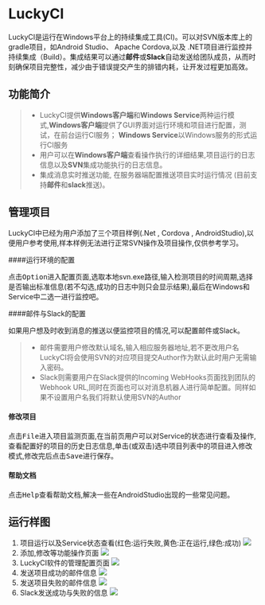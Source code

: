 ﻿**LuckyCI**
===================

LuckyCI是运行在Windows平台上的持续集成工具(CI)。可以对SVN版本库上的gradle项目，如Android Studio、 Apache Cordova,以及 .NET项目进行监控并持续集成（Build）。集成结果可以通过**邮件**或**Slack**自动发送给团队成员，从而时刻确保项目完整性，减少由于错误提交产生的排错内耗，让开发过程更加高效。

功能简介
-------------

> - LuckyCI提供**Windows客户端**和**Windows Service**两种运行模式,**Windows客户端**提供了GUI界面对运行环境和项目进行配置，测试，在前台运行CI服务； **Windows Service**以Windows服务的形式运行CI服务
> - 用户可以在**Windows客户端**查看操作执行的详细结果,项目运行的日志信息以及**SVN**集成功能执行的日志信息。
> - 集成消息实时推送功能, 在服务器端配置推送项目实时运行情况 (目前支持**邮件**和**slack**推送)。

管理项目
-------------

LuckyCI中已经为用户添加了三个项目样例(.Net , Cordova , AndroidStudio),以便用户参考使用,样本样例无法进行正常SVN操作及项目操作,仅供参考学习。

####<i class="icon-pencil"></i>运行环境的配置

点击<kbd>Option</kbd>进入配置页面,选取本地svn.exe路径,输入检测项目的时间周期,选择是否输出标准信息(若不勾选,成功的日志中则只会显示结果),最后在Windows和Service中二选一进行监控吧。

####<i class="icon-pencil"></i>邮件与Slack的配置

如果用户想及时收到消息的推送以便监控项目的情况,可以配置邮件或Slack。
> - 邮件需要用户修改默认域名,输入相应服务器地址,若不更改用户名LuckyCI将会使用SVN的对应项目提交Author作为默认此时用户无需输入密码。
> - Slack则需要用户在Slack提供的Incoming WebHooks页面找到团队的Webhook URL,同时在页面也可以对消息机器人进行简单配置。同样如果不设置用户名我们将默认使用SVN的Author

#### <i class="icon-pencil"></i>修改项目

点击<kbd>File</kbd>进入项目监测页面,在当前页用户可以对Service的状态进行查看及操作,查看配置好的项目的历史日志信息,单击(或双击)选中项目列表中的项目进入修改模式,修改完后点击<kbd>Save</kbd>进行保存。

#### <i class="icon-pencil"></i> 帮助文档

点击<kbd>Help</kbd>查看帮助文档,解决一些在AndroidStudio出现的一些常见问题。

运行样图
-------------

 1. 项目运行以及Service状态查看(红色:运行失败,黄色:正在运行,绿色:成功)
   ![](https://raw.githubusercontent.com/hddevteam/luckyci/master/Screenshots/FilePage.png)
 2. 添加,修改等功能操作页面
   ![](https://raw.githubusercontent.com/hddevteam/luckyci/master/Screenshots/ViewPage.png)
 3. LuckyCI软件的管理配置页面
   ![](https://raw.githubusercontent.com/hddevteam/luckyci/master/Screenshots/OptionPage.png)
 4.  发送项目成功的邮件信息
 ![](https://raw.githubusercontent.com/hddevteam/luckyci/master/Screenshots/MailSuccessful.png)
 5.  发送项目失败的邮件信息
 ![](https://raw.githubusercontent.com/hddevteam/luckyci/master/Screenshots/MailFailed.png)
 6.  Slack发送成功与失败的信息
  ![](https://raw.githubusercontent.com/hddevteam/luckyci/master/Screenshots/SlackScreenshots.png)
   
